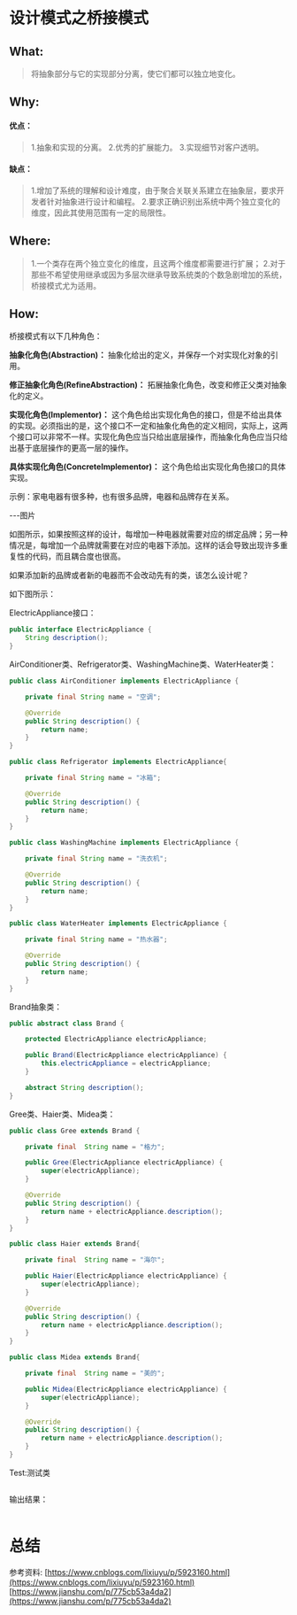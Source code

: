 # 设计模式之桥接模式
## What:

>将抽象部分与它的实现部分分离，使它们都可以独立地变化。


## Why:
#### 优点：
>1.抽象和实现的分离。 
2.优秀的扩展能力。 
3.实现细节对客户透明。

#### 缺点：
>1.增加了系统的理解和设计难度，由于聚合关联关系建立在抽象层，要求开发者针对抽象进行设计和编程。
2.要求正确识别出系统中两个独立变化的维度，因此其使用范围有一定的局限性。

## Where:
>1.一个类存在两个独立变化的维度，且这两个维度都需要进行扩展；
2.对于那些不希望使用继承或因为多层次继承导致系统类的个数急剧增加的系统，桥接模式尤为适用。

## How:

桥接模式有以下几种角色：

**抽象化角色(Abstraction)：** 抽象化给出的定义，并保存一个对实现化对象的引用。

**修正抽象化角色(RefineAbstraction)：** 拓展抽象化角色，改变和修正父类对抽象化的定义。

**实现化角色(Implementor)：** 这个角色给出实现化角色的接口，但是不给出具体的实现。必须指出的是，这个接口不一定和抽象化角色的定义相同，实际上，这两个接口可以非常不一样。实现化角色应当只给出底层操作，而抽象化角色应当只给出基于底层操作的更高一层的操作。

**具体实现化角色(ConcreteImplementor)：** 这个角色给出实现化角色接口的具体实现。

示例：家电电器有很多种，也有很多品牌，电器和品牌存在关系。

---图片

如图所示，如果按照这样的设计，每增加一种电器就需要对应的绑定品牌；另一种情况是，每增加一个品牌就需要在对应的电器下添加。这样的话会导致出现许多重复性的代码，而且耦合度也很高。

如果添加新的品牌或者新的电器而不会改动先有的类，该怎么设计呢？

如下图所示：


ElectricAppliance接口：
```java
public interface ElectricAppliance {
    String description();
}
```
AirConditioner类、Refrigerator类、WashingMachine类、WaterHeater类：
```java
public class AirConditioner implements ElectricAppliance {

    private final String name = "空调";

    @Override
    public String description() {
        return name;
    }
}

public class Refrigerator implements ElectricAppliance{

    private final String name = "冰箱";

    @Override
    public String description() {
        return name;
    }
}

public class WashingMachine implements ElectricAppliance {

    private final String name = "洗衣机";

    @Override
    public String description() {
        return name;
    }
}

public class WaterHeater implements ElectricAppliance {

    private final String name = "热水器";

    @Override
    public String description() {
        return name;
    }
}
```
Brand抽象类：
```java
public abstract class Brand {

    protected ElectricAppliance electricAppliance;

    public Brand(ElectricAppliance electricAppliance) {
        this.electricAppliance = electricAppliance;
    }

    abstract String description();
}
```
Gree类、Haier类、Midea类：
```java
public class Gree extends Brand {

    private final  String name = "格力";

    public Gree(ElectricAppliance electricAppliance) {
        super(electricAppliance);
    }

    @Override
    public String description() {
        return name + electricAppliance.description();
    }
}

public class Haier extends Brand{

    private final  String name = "海尔";

    public Haier(ElectricAppliance electricAppliance) {
        super(electricAppliance);
    }

    @Override
    public String description() {
        return name + electricAppliance.description();
    }
}

public class Midea extends Brand{

    private final  String name = "美的";

    public Midea(ElectricAppliance electricAppliance) {
        super(electricAppliance);
    }

    @Override
    public String description() {
        return name + electricAppliance.description();
    }
}
```




Test:测试类
```java

```
输出结果：
```java

```



# 总结

参考资料:
[https://www.cnblogs.com/lixiuyu/p/5923160.html](https://www.cnblogs.com/lixiuyu/p/5923160.html)
[https://www.jianshu.com/p/775cb53a4da2](https://www.jianshu.com/p/775cb53a4da2)